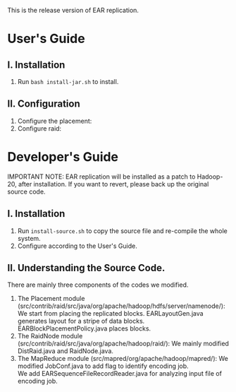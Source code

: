 This is the release version of EAR replication.

User's Guide
======

I. Installation
---------

1. Run `bash install-jar.sh` to install.

II. Configuration
---------

1. Configure the placement:
2. Configure raid:

Developer's Guide
======

IMPORTANT NOTE: EAR replication will be installed as a patch to Hadoop-20,
after installation.  If you want to revert, please back up the original source
code.

I. Installation
------

1. Run `install-source.sh` to copy the source file and re-compile the whole
   system.
2. Configure according to the User's Guide.

II. Understanding the Source Code. 
------

There are mainly three components of the codes we modified.

1. The Placement module
   (src/contrib/raid/src/java/org/apache/hadoop/hdfs/server/namenode/): We
   start from placing the replicated blocks.  EARLayoutGen.java generates
   layout for a stripe of data blocks.  EARBlockPlacementPolicy.java places
   blocks.
2. The RaidNode module (src/contrib/raid/src/java/org/apache/hadoop/raid/): We
   mainly modified DistRaid.java and RaidNode.java.
3. The MapReduce module (src/mapred/org/apache/hadoop/mapred/): We modified
   JobConf.java to add flag to identify encoding job.  
   We add EARSequenceFileRecordReader.java for analyzing input file of encoding
   job. 




